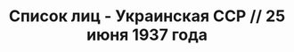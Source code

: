 ---
title: Список лиц - Украинская ССР // 25 июня 1937 года
description: РГАСПИ, ф.17, т.1, оп.171, дело 409, лист 204
images:
- /disk/pictures/v01/17-171-409-204.jpg
- /disk/pictures/v01/17-171-409-205.jpg
- /disk/pictures/v01/17-171-409-206.jpg
- /disk/pictures/v01/17-171-409-207.jpg
- /disk/pictures/v01/17-171-409-208.jpg
- /disk/pictures/v01/17-171-409-209.jpg
---